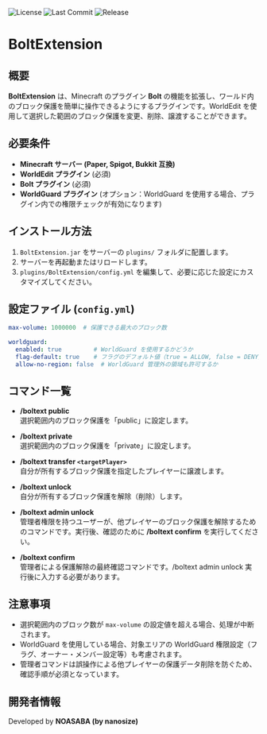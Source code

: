 ![License](https://img.shields.io/github/license/noasaba/BoltExtension)
![Last Commit](https://img.shields.io/github/last-commit/noasaba/BoltExtension)
![Release](https://img.shields.io/github/release/noasaba/BoltExtension)

# BoltExtension

## 概要

**BoltExtension** は、Minecraft のプラグイン **Bolt** の機能を拡張し、ワールド内のブロック保護を簡単に操作できるようにするプラグインです。WorldEdit を使用して選択した範囲のブロック保護を変更、削除、譲渡することができます。

## 必要条件

- **Minecraft サーバー (Paper, Spigot, Bukkit 互換)**
- **WorldEdit プラグイン** (必須)
- **Bolt プラグイン** (必須)
- **WorldGuard プラグイン** (オプション：WorldGuard を使用する場合、プラグイン内での権限チェックが有効になります)

## インストール方法

1. `BoltExtension.jar` をサーバーの `plugins/` フォルダに配置します。
2. サーバーを再起動またはリロードします。
3. `plugins/BoltExtension/config.yml` を編集して、必要に応じた設定にカスタマイズしてください。

## 設定ファイル (`config.yml`)

~~~yaml
max-volume: 1000000  # 保護できる最大のブロック数

worldguard:
  enabled: true         # WorldGuard を使用するかどうか
  flag-default: true    # フラグのデフォルト値（true = ALLOW, false = DENY）
  allow-no-region: false  # WorldGuard 管理外の領域も許可するか
~~~

## コマンド一覧

- **/boltext public**  
  選択範囲内のブロック保護を「public」に設定します。

- **/boltext private**  
  選択範囲内のブロック保護を「private」に設定します。

- **/boltext transfer `<targetPlayer>`**  
  自分が所有するブロック保護を指定したプレイヤーに譲渡します。

- **/boltext unlock**  
  自分が所有するブロック保護を解除（削除）します。

- **/boltext admin unlock**  
  管理者権限を持つユーザーが、他プレイヤーのブロック保護を解除するためのコマンドです。実行後、確認のために **/boltext confirm** を実行してください。

- **/boltext confirm**  
  管理者による保護解除の最終確認コマンドです。/boltext admin unlock 実行後に入力する必要があります。

## 注意事項

- 選択範囲内のブロック数が `max-volume` の設定値を超える場合、処理が中断されます。
- WorldGuard を使用している場合、対象エリアの WorldGuard 権限設定（フラグ、オーナー・メンバー設定等）も考慮されます。
- 管理者コマンドは誤操作による他プレイヤーの保護データ削除を防ぐため、確認手順が必須となっています。

## 開発者情報

Developed by **NOASABA (by nanosize)**
